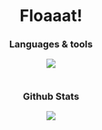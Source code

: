 <h1 align="center">Floaaat!</h1>

<h3 align="center">Languages & tools</h2>
<div align="center">
    <img src="https://skillicons.dev/icons?i=py,fastapi,rust,html,css,lua,bash,markdown,sqlite,git,github,neovim,vscode,pycharm&perline=7" />
</div>
<h1></h1>

<h3 align="center">Github Stats</h2>
<div align="center">
    <img src="https://streak-stats.demolab.com?user=floaaat&theme=catppuccin-macchiato&hide_border=true&border_radius=10"/>
</div>
<h1></h1>
